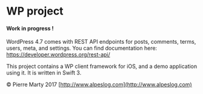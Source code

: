 # WP project

####  Work in progress !

WordPress 4.7 comes with REST API endpoints for posts, comments, terms, users, meta, and settings.
You can find documentation here:
[https://developer.wordpress.org/rest-api/
]() 

This project contains a WP client framework for iOS, and a demo application using it. It is written in Swift 3.

© Pierre Marty 2017
[http://www.alpeslog.com](http://www.alpeslog.com)
